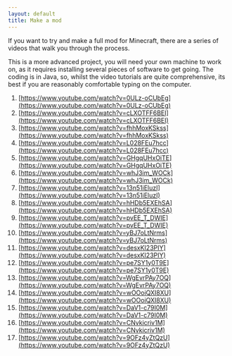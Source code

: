 ```yaml
---
layout: default
title: Make a mod
---
```


If you want to try and make a full mod for Minecraft, there are a series of videos that walk you through the process.

This is a more advanced project, you will need your own machine to work on, as it requires installing several pieces of software to get going.  The coding is in Java, so, whilst the video tutorials are quite comprehensive, its best if you are reasonably comfortable typing on the computer.

1. [https://www.youtube.com/watch?v=0ULz-oCUbEg](https://www.youtube.com/watch?v=0ULz-oCUbEg)
2. [https://www.youtube.com/watch?v=cLXOTFF6BEI](https://www.youtube.com/watch?v=cLXOTFF6BEI)
3. [https://www.youtube.com/watch?v=fhhMoxKSkss](https://www.youtube.com/watch?v=fhhMoxKSkss)
4. [https://www.youtube.com/watch?v=L028FEu7hcc](https://www.youtube.com/watch?v=L028FEu7hcc)
5. [https://www.youtube.com/watch?v=GHgqUHxOiTE](https://www.youtube.com/watch?v=GHgqUHxOiTE)
6. [https://www.youtube.com/watch?v=whJ3im_WOCk](https://www.youtube.com/watch?v=whJ3im_WOCk)
7. [https://www.youtube.com/watch?v=13n51iEluzI](https://www.youtube.com/watch?v=13n51iEluzI)
8. [https://www.youtube.com/watch?v=hHDb5EXEhSA](https://www.youtube.com/watch?v=hHDb5EXEhSA)
9. [https://www.youtube.com/watch?v=pvEE_T_DWIE](https://www.youtube.com/watch?v=pvEE_T_DWIE)
10. [https://www.youtube.com/watch?v=yBJ7oLtNrms](https://www.youtube.com/watch?v=yBJ7oLtNrms)
11. [https://www.youtube.com/watch?v=desxKI23PIY](https://www.youtube.com/watch?v=desxKI23PIY)
12. [https://www.youtube.com/watch?v=pe7SY1y0T9E](https://www.youtube.com/watch?v=pe7SY1y0T9E)
13. [https://www.youtube.com/watch?v=WgEvrPAy7OQ](https://www.youtube.com/watch?v=WgEvrPAy7OQ)
14. [https://www.youtube.com/watch?v=wOOoiQXI8XU](https://www.youtube.com/watch?v=wOOoiQXI8XU)
15. [https://www.youtube.com/watch?v=DaV1-c79I0M](https://www.youtube.com/watch?v=DaV1-c79I0M)
16. [https://www.youtube.com/watch?v=CNvkicriv1M](https://www.youtube.com/watch?v=CNvkicriv1M)
17. [https://www.youtube.com/watch?v=9OFz4yZtQzU](https://www.youtube.com/watch?v=9OFz4yZtQzU)
